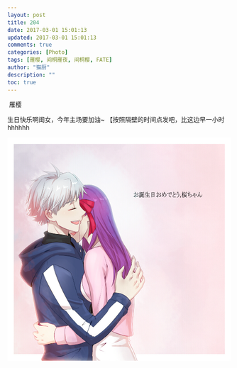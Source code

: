```yaml
---
layout: post
title: 204
date: 2017-03-01 15:01:13
updated: 2017-03-01 15:01:13
comments: true
categories: [Photo]
tags: [雁樱, 间桐雁夜, 间桐樱, FATE]
author: "猫厨"
description: ""
toc: true
---
```


<p>&nbsp;雁樱</p> 
<p>生日快乐啊闺女，今年主场要加油~&nbsp;【按照隔壁的时间点发吧，比这边早一小时 hhhhhh<br /></p>

![](https://raw.githubusercontent.com/alicewish/meowchain247/master/img_cVZNdzJtQk9JV2UyUlBUMG9TeG1EN2ZRYlVhMk9vZUs3Z21KeDhKd3VsR05zVzhBckhZRjJRPT0.jpg)